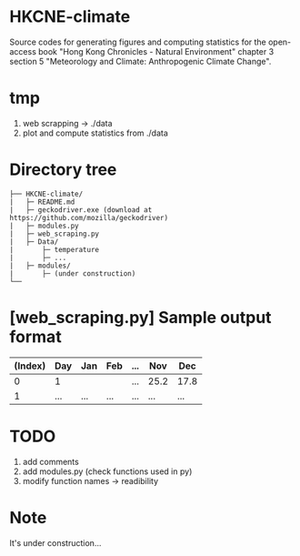 # HKCNE-climate
Source codes for generating figures and computing statistics for the open-access book "Hong Kong Chronicles - Natural Environment" chapter 3 section 5 "Meteorology and Climate: Anthropogenic Climate Change".

# tmp
1) web scrapping -> ./data
2) plot and compute statistics from ./data

# Directory tree
```
├── HKCNE-climate/
|   ├─ README.md
|   ├─ geckodriver.exe (download at https://github.com/mozilla/geckodriver)
|   ├─ modules.py
|   ├─ web_scraping.py
|   ├─ Data/
|       ├─ temperature
|       ├─ ...
|   ├─ modules/
|       ├─ (under construction)
└──
```

# [web_scraping.py] Sample output format
| (Index) | Day | Jan | Feb | ... | Nov | Dec |
| ------- | --- | --- | --- | --- | --- | --- |
|    0    |  1  |     |     | ... | 25.2| 17.8|
|    1    | ... | ... | ... | ... | ... | ... |

# TODO
1) add comments 
2) add modules.py (check functions used in py)
3) modify function names -> readibility

# Note
It's under construction...
